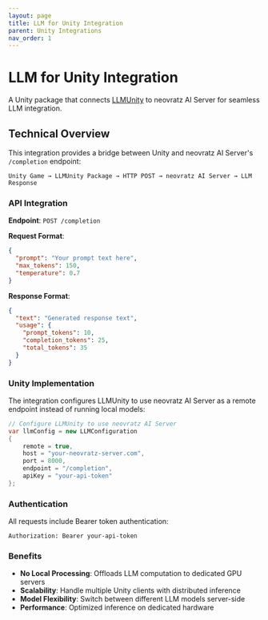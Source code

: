 ```yaml
---
layout: page
title: LLM for Unity Integration
parent: Unity Integrations
nav_order: 1
---
```


# LLM for Unity Integration

A Unity package that connects [LLMUnity](https://github.com/undreamai/LLMUnity) to neovratz AI Server for seamless LLM integration.

## Technical Overview

This integration provides a bridge between Unity and neovratz AI Server's `/completion` endpoint:

```
Unity Game → LLMUnity Package → HTTP POST → neovratz AI Server → LLM Response
```

### API Integration

**Endpoint**: `POST /completion`

**Request Format**:
```json
{
  "prompt": "Your prompt text here",
  "max_tokens": 150,
  "temperature": 0.7
}
```

**Response Format**:
```json
{
  "text": "Generated response text",
  "usage": {
    "prompt_tokens": 10,
    "completion_tokens": 25,
    "total_tokens": 35
  }
}
```

### Unity Implementation

The integration configures LLMUnity to use neovratz AI Server as a remote endpoint instead of running local models:

```csharp
// Configure LLMUnity to use neovratz AI Server
var llmConfig = new LLMConfiguration
{
    remote = true,
    host = "your-neovratz-server.com",
    port = 8000,
    endpoint = "/completion",
    apiKey = "your-api-token"
};
```

### Authentication

All requests include Bearer token authentication:
```
Authorization: Bearer your-api-token
```

### Benefits

- **No Local Processing**: Offloads LLM computation to dedicated GPU servers
- **Scalability**: Handle multiple Unity clients with distributed inference
- **Model Flexibility**: Switch between different LLM models server-side
- **Performance**: Optimized inference on dedicated hardware